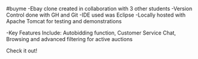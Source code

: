 #buyme
-Ebay clone created in collaboration with 3 other students
-Version Control done with GH and Git
-IDE used was Eclipse
-Locally hosted with Apache Tomcat for testing and demonstrations

-Key Features Include: Autobidding function, Customer Service Chat, Browsing and advanced filtering for active auctions

Check it out!
